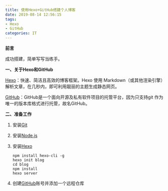```yaml
---
title: 使用Hexo+GitHub搭建个人博客
date: 2019-08-14 12:56:15
tags: 
- Hexo
- GitHub
categories: IT
---
```


**前言**

成功搭建，简单写写当练手。

**一、关于Hexo和GitHub**

[Hexo]("https://hexo.io/")：快速、简洁且高效的博客框架。Hexo 使用 Markdown（或其他渲染引擎）解析文章，在几秒内，即可利用靓丽的主题生成静态网页。

[GitHub]("https://github.com/")：GitHub是一个面向开源及私有软件项目的托管平台，因为只支持git 作为唯一的版本库格式进行托管，故名GitHub。

<!--more-->

**二、准备工作**

1. 安装[Git](https://git-scm.com/)

2. 安装[Node.js](https://nodejs.org)

3. 安装[Hexo]("https://hexo.io/")

   ```
   npm install hexo-cli -g
   hexo init blog
   cd blog
   npm install
   hexo server
   ```

4. 创建[GitHub]("https://github.com/")账号并添加一个远程仓库














